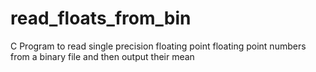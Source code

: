 # read_floats_from_bin
C Program to read single precision floating point floating point numbers from a binary file and then output their mean
